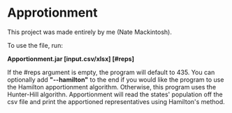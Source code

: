 # Approtionment

This project was made entirely by me (Nate Mackintosh).

To use the file, run:

**Apportionment.jar [input.csv/xlsx] [#reps]**

If the #reps argument is empty, the program will default to 435. You can optionally add **"--hamilton"** to the end if you would like the program to use the Hamilton apportionment algorithm. Otherwise, this program uses the Hunter-Hill algorithn. Apportionment will read the states' population off the csv file and print the apportioned representatives using Hamilton's method.
